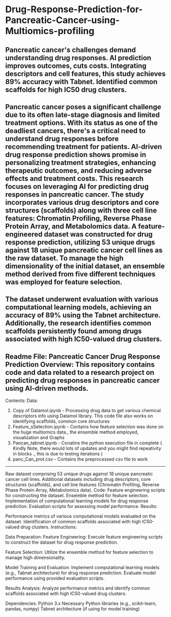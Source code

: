 # Drug-Response-Prediction-for-Pancreatic-Cancer-using-Multiomics-profiling
Pancreatic cancer's challenges demand understanding drug responses. AI prediction improves outcomes, cuts costs. Integrating descriptors and cell features, this study achieves 89% accuracy with Tabnet. Identified common scaffolds for high IC50 drug clusters.
-----------------------------------------------------------------------------------------------
Pancreatic cancer poses a significant challenge due to its often late-stage diagnosis and limited treatment options. With its status as one of the deadliest cancers, there's a critical need to understand drug responses before recommending treatment for patients. AI-driven drug response prediction shows promise in personalizing treatment strategies, enhancing therapeutic outcomes, and reducing adverse effects and treatment costs. This research focuses on leveraging AI for predicting drug responses in pancreatic cancer. The study incorporates various drug descriptors and core structures (scaffolds) along with three cell line features: Chromatin Profiling, Reverse Phase Protein Array, and Metabolomics data. A feature-engineered dataset was constructed for drug response prediction, utilizing 53 unique drugs against 18 unique pancreatic cancer cell lines as the raw dataset. To manage the high dimensionality of the initial dataset, an ensemble method derived from five different techniques was employed for feature selection.
-
The dataset underwent evaluation with various computational learning models, achieving an accuracy of 89% using the Tabnet architecture. Additionally, the research identifies common scaffolds persistently found among drugs associated with high IC50-valued drug clusters.
-----------------------------------------------------------------------------------------------------------------
Readme File:
Pancreatic Cancer Drug Response Prediction
Overview:
This repository contains code and data related to a research project on predicting drug responses in pancreatic cancer using AI-driven methods.
---------------------------------------------------------------------------------------------------------
Contents:
Data:
1. Copy of Datamol.ipynb - Processing drug data to get various chemical descriptors info using Datamol library. This code file also works on identifying scaffolds, common core structures
2. Feature_sSelection.ipynb - Contains how feature selection was done on the huge multiomics data., the ensemble method employed, visualization and Graphs
3. Pancan_tabnet.ipynb - Conatins the python execution file in complete { Kindly Note, there would lots of updates and you might find repeativity in blocks ., this is due to testing iterations )
4. panc_Can_prot.csv - Contains the preprocessed csv file to work
--------------------------------------------------------------------------------------------------
Raw dataset comprising 53 unique drugs against 18 unique pancreatic cancer cell lines.
Additional datasets including drug descriptors, core structures (scaffolds), and cell line features (Chromatin Profiling, Reverse Phase Protein Array, Metabolomics data).
Code:
Feature engineering scripts for constructing the dataset.
Ensemble method for feature selection.
Implementation of computational learning models for drug response prediction.
Evaluation scripts for assessing model performance.
Results:

Performance metrics of various computational models evaluated on the dataset.
Identification of common scaffolds associated with high IC50-valued drug clusters.
Instructions:

Data Preparation:
Feature Engineering:
Execute feature engineering scripts to construct the dataset for drug response prediction.

Feature Selection:
Utilize the ensemble method for feature selection to manage high dimensionality.

Model Training and Evaluation:
Implement computational learning models (e.g., Tabnet architecture) for drug response prediction.
Evaluate model performance using provided evaluation scripts.

Results Analysis:
Analyze performance metrics and identify common scaffolds associated with high IC50-valued drug clusters.

Dependencies:
Python 3.x
Necessary Python libraries (e.g., scikit-learn, pandas, numpy)
Tabnet architecture (if using for model training)
